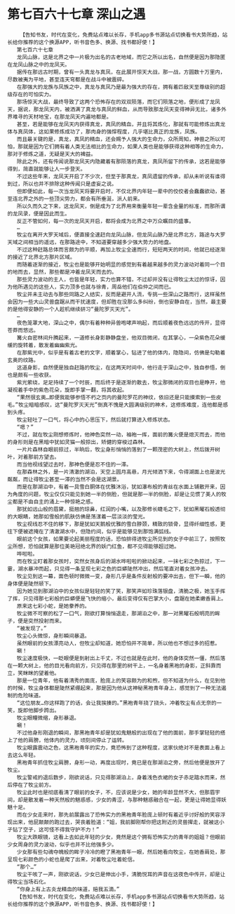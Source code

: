# 第七百六十七章 深山之遇
        【告知书友，时代在变化，免费站点难以长存，手机app多书源站点切换看书大势所趋，站长给你推荐的这个换源APP，听书音色多、换源、找书都好使！】
       第七百六十七章
       龙凤山脉，这是北界之中一片极为出名的古老地域，而它之所以出名，自然便是因为那隐匿在龙凤山脉之中的龙凤天。
       据传在那远古时期，曾有一头真龙与真凤，在此展开惊天大战，那一战，方圆数十万里内，尽数被夷为平地，甚至连天穹都是在战斗中被震碎。
       在那强大的龙族与凤族之中，真龙与真凤乃是最为强大的存在，拥有着匹敌天至尊级别的超级存在的可怕实力。
       那场惊天大战，最终导致了这两个恐怖存在的双双陨落，而它们陨落之地，便形成了龙凤天，据说，那龙凤天内，被洒满了真龙与真凤的鲜血，从而导致那龙凤天变得神异无比，诸多外界难寻的天材地宝，在那龙凤天内遍地都是。
       甚至，若是能够在龙凤天内获得真龙，真凤的精血，并且将其炼化，那就有可能修炼出真龙体与真凤体，这如果修炼成功了，那肉身的强悍程度，几乎堪比真正的龙族，凤族。
       而且最关键的是，真龙，真凤的精血，还会赐予人强大的生命力，众所周知，神兽之所以可怕，那就是因为它们拥有着人类无法相比的生命力，如果人类也是能够获得这种相等的生命力，那对于修炼之道，无疑是天大的裨益。
       除此之外，还有传闻说那龙凤天内隐藏着有那陨落的真龙，真凤所留下的传承，这若是能够得到，简直就能够让人一步登天。
       不过这些年来，龙凤天开启了不少次，但至于那真龙，真凤遗留的传承，却从未听说有谁得到过，所以也并不排除这种传闻只是虚妄之说。
       但即便如此，每一次当龙凤天将要开启时，不仅北界内年轻一辈中的佼佼者会蠢蠢欲动，甚至连北界之外的一些顶尖势力，都会有所垂涎，派人前来。
       所以久而久之下来，这龙凤天，倒是成为了北界用来衡量年轻一辈含金量的标准，而那所谓的龙凤录，便是因此而生。
       反正不管如何，每一次的龙凤天开启，都将会成为北界之中万众瞩目的盛事。
       …
       牧尘在离开大罗天域后，便直接全速赶向龙凤山脉，但龙凤山脉乃是北界北方，路途与大罗天域之间相当的遥远，在那路途中，不知道要穿越多少强大势力的地盘。
       不过这种赶路总体而言颇为的平顺，再加上牧尘全速而行，短短两天的时间，他就已经逐渐的接近了北界北方那片区域。
       而随着逐渐的接近，牧尘也是能够开始明显的感觉到有着越来越多的灵力波动对着同一个目的地而去，显然，那些都是冲着龙凤天而去的。
       那些灵力波动的主人，也皆是年轻，实力也算不错，不过却并没有让得牧尘太过的惊讶，因为他所遇见的这些人，实力顶多也就与徐青，周岳他们在伯仲之间而已。
       牧尘并未主动去与那些同路之人结实，反而是避开人流，专挑一些深山之路而行，这样虽然会因为一些大山灵兽盘踞从而干扰速度，但却胜在没那么多纠纷，倒也安静自在，当然，最主要的是他得安静的一个人趁机继续研习“曼陀罗灭天光”。
       …
       夜色笼罩大地，深山之中，偶尔有着种种异兽咆哮声响起，而后顺着夜色远远的传开，显得苍莽而悠远。
       篝火自密林间升腾起来，一道修长身影静静盘坐，他双目微闭，在其掌心，一朵紫色花朵缓缓的旋转着，散发着幽幽紫光。
       在那紫光中，似乎是有着古老的文字，顺着掌心，钻进了他的体内，隐隐间，仿佛是勾勒着玄奥的纹路。
       这道身影，自然便是独自赶路的牧尘，在这两天时间中，他行走于深山之中，独自参悟，倒也是颇有一些收获。
       紫光萦绕，足足持续了一个时辰，而后终于是逐渐的散去，牧尘那微闭的双目也是睁开，他凝视着手中的紫色花朵，旋即手掌一翻，将其收起。
       “果然很玄奥…即便我能够参悟不朽之页内的曼陀罗花的神纹，依旧还是只能摸索到一些皮毛。”牧尘暗暗感叹，这“曼陀罗灭天光”倒真不愧是大圆满级别的神术，这修炼难度，连他都是感到头疼。
       牧尘轻吐了一口气，将心中的心思压下，然后就打算进入修炼状态。
       “嗯？”
       不过，就在牧尘刚想修炼时，他神色突然一动，袖袍一挥，面前的篝火便是熄灭而去，而他的身形则是在黑暗中犹如灵猫一般掠出，矫健的穿梭过森林。
       一片片森林自眼前掠过，半晌后，牧尘身形悄悄的落到了一颗茂密的大树上，然后拨开树叶，对着那前方望去。
       而当他视线望过去时，那神色便是忍不住的一滞。
       在那森林之外，是一片清澈的湖泊，天空上圆月高悬，月光倾洒下来，令得湖面上也是波光粼粼，而让得牧尘甚至一滞的当然不会是这湖景。
       而是在那湖泊中，有着一具雪白胴体在优雅沐浴，犹如瀑布般的青丝在水面上铺散开来，因为角度的问题，牧尘仅仅只能见到她一半的侧脸，但就是那一半的侧脸，却是让见惯了美人的牧尘都是不由自主的涌上一种惊艳之感。
       那犹如远山般的眉黛，挺翘的琼鼻，红润的小嘴，以及那修长睫毛之下，犹如黑曜石般透彻的大眼睛，她那如雪般的肌肤仿佛是荡漾着一层淡淡的莹光。
       牧尘视线忍不住的移下，那是犹如天鹅般优雅的雪白脖颈，精致的锁骨，显得纤细性感，更往下便被遮掩在了清澈湖水中，但隐约间，似乎是能够见到那饱满弧线。
       眼前这个女孩，如果要论起美丽程度的话，恐怕排得进牧尘所见到的女子中前三了，按照牧尘所想，恐怕就算是那位美艳冠绝北界的妖门红鱼，都不见得能够超过她。
       哗啦啦。
       而在牧尘盯着那女孩时，突然女孩身后的湖水哗啦啦的掀动起来，一抹七彩之色掠过，下一霎，湖水暴冲而起，只见得一条呈现七彩之色的巨蟒陡然冲出，然后笔直对着女孩冲去。
       牧尘见到这一幕，面色顿时微微一变，身形几乎是条件反射般的要冲出去，但下一瞬，他的身体便是陡然顿下。
       因为她见到那湖泊中的女孩似是轻轻的笑了笑，那笑声如珍珠落银盘，清脆之极，她玉手挥了挥，只见得那七彩般的巨蟒便是飞快的缩小，最后变得仅有巴掌大小，盘踞在她柔嫩香肩上。
       原来这七彩小蛇，是她豢养的。
       牧尘微不可察的松了一口气，刚欲打算悄悄退走，那湖泊之中，那一对黑曜石般明亮的眸子，便是突然投射而来。
       “被发现了。”
       牧尘心头微惊，身形瞬间暴退。
       虽然眼前的女孩漂亮动人，但牧尘却知道，她恐怕并不简单，所以他也不想过多的招惹。
       唰！
       牧尘速度极快，一眨眼便是到射出上千丈，不过也就是在此时，他的身体突然一僵，然后落在一颗大树上，他的目光看向前方，只见得在那里的树干上，一名身着黑袍的身影，正斜靠而立，笑眯眯的望着他。
       那是一位青年，他有着清秀的面庞，脸庞上的笑容颇为的和煦，但不知道为什么，在见到他的时候，牧尘身体都是陡然紧绷起来，那是因为他从这神秘黑袍青年身上，感觉到了一种无法遏制的危险味道。
       “这位朋友…你这样跑了的话，会让我挨揍的。”黑袍青年挠了挠头，冲着牧尘有点无奈的一笑，旋即他脚步跨出。
       牧尘眼瞳微缩，身形暴退。
       唰！
       不过他身形刚退的瞬间，那黑袍青年却是犹如鬼魅般的出现在了他的面前，那手掌轻轻的搭上了他的肩膀，他体内的灵力，顷刻间停止了运转。
       牧尘眼露震动之色，这黑袍青年的实力，竟恐怖到了这种程度，这家伙绝对不是表面上看上去这么年轻。
       黑袍青年抓住牧尘肩膀，身形一动，再度出现时，竟已是在那湖泊之旁，然后他便是放开了牧尘。
       牧尘警戒的退后数步，刚欲说话，只见得那湖泊上，身着浅色衣裙的女子赤足踏水而来，然后停在了牧尘前方。
       牧尘此时也是彻底看清了眼前的女子，不，应该说是少女，她的年龄显然不大，但那眉宇间，却是散发着一种天然般的魅惑感，少女的青涩，与那种魅惑融合在一起，更是让得她显得妖魅十足。
       而在少女走来时，那先前展露出了恐怖实力的黑袍青年脸庞上顿时有着近乎讨好般的笑容浮现出来，他屁颠颠的跑过去，哭丧着脸道：“姐，我前脚刚帮你把这附近的灵兽撵走，就被这小子钻了空子，这可怪不得我守护不力！”
       牧尘大跌眼镜，这看上去如此年轻的少女，竟然是这个拥有恐怖实力的青年的姐姐？但眼前少女周身的灵力波动，似乎也并不比他强多少。
       少女那有些勾魂夺魄般的眸子冷冷的瞪了黑袍青年一眼，然后她看向牧尘，在她香肩处，那呈现七彩颜色的小蛇也是爬了出来，对着牧尘吐着蛇信。
       “那个…”
       牧尘干咳了一声，刚欲说话，少女已是伸出小手，清脆悦耳的声音在这夜色中传开，却是让得牧尘当场石化。
       “你身上有上古炎龙精血的味道，赔我五滴。”
       【告知书友，时代在变化，免费站点难以长存，手机app多书源站点切换看书大势所趋，站长给你推荐的这个换源APP，听书音色多、换源、找书都好使！】